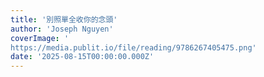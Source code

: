 ```yaml
---
title: '別照單全收你的念頭'
author: 'Joseph Nguyen'
coverImage: '
https://media.publit.io/file/reading/9786267405475.png'
date: '2025-08-15T00:00:00.000Z'
---
```

